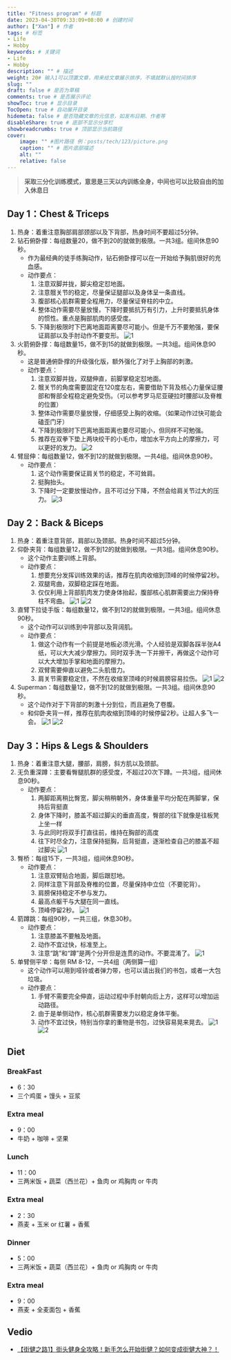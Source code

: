 ```yaml
---
title: "Fitness program" # 标题
date: 2023-04-30T09:33:09+08:00 # 创建时间
author: ["Xan"] # 作者
tags: # 标签
- Life
- Hobby 
keywords: # 关键词
- Life
- Hobby 
description: "" # 描述
weight: 20# 输入1可以顶置文章，用来给文章展示排序，不填就默认按时间排序
slug: ""
draft: false # 是否为草稿
comments: true # 是否展示评论
showToc: true # 显示目录
TocOpen: true # 自动展开目录
hidemeta: false # 是否隐藏文章的元信息，如发布日期、作者等
disableShare: true # 底部不显示分享栏
showbreadcrumbs: true # 顶部显示当前路径
cover:
    image: "" #图片路径 例：posts/tech/123/picture.png
    caption: "" # 图片底部描述
    alt: ""
    relative: false
---
```


> **采取三分化训练模式，意思是三天以内训练全身，中间也可以比较自由的加入休息日**
## Day 1：Chest & Triceps
1. 热身：着重注意胸部肩部颈部以及下背部，热身时间不要超过5分钟。
2. 钻石俯卧撑：每组数量20，做不到20的就做到极限。一共3组。组间休息90秒。
	- 作为最经典的徒手练胸动作，钻石俯卧撑可以在一开始给予胸肌很好的充血感。
	- 动作要点：
		1. 注意双脚并拢，脚尖稳定怼地面。
		2. 注意髋关节的稳定，尽量保证腿部以及身体呈一条直线。
		3. 腹部核心肌群需要全程用力，尽量保证脊柱的中立。
		4. 整体动作需要尽量放慢，下降时要抵抗万有引力，上升时要抵抗身体的惯性。重点是胸部肌肉的感受度。
		5. 下降到极限时下巴离地面距离要尽可能小。但是千万不要勉强，要保证肩部以及手肘动作不要变形。
![1](https://bu.dusays.com/2022/11/05/63666872318d2.gif)
3. 火箭俯卧撑：每组数量15，做不到15的就做到极限。一共3组。组间休息90秒。
	- 这是普通俯卧撑的升级强化版，额外强化了对于上胸部的刺激。
	- 动作要点：
		1. 注意双脚并拢，双腿伸直，前脚掌稳定怼地面。
		2. 髋关节的角度需要固定在120度左右，需要借助下背及核心力量保证腰部和臀部全程稳定避免受伤。（可以参考罗马尼亚硬拉时腰部以及脊椎的位置）
		3. 整体动作需要尽量放慢，仔细感受上胸的收缩。（如果动作过快可能会磕歪门牙）
		4. 下降到极限时下巴离地面距离也要尽可能小，但同样不可勉强。
		5. 推荐在双拳下垫上两块绞干的小毛巾，增加水平方向上的摩擦力，可以更好的发力。
![2](https://bu.dusays.com/2022/11/05/63666871629af.gif)
4. 臂屈伸：每组数量12，做不到12的就做到极限。一共4组。组间休息90秒。
	- 动作要点： 
		1. 这个动作需要保证肩关节的稳定，不可耸肩。
		2. 挺胸抬头。
		3. 下降时一定要放慢动作，且不可过分下降，不然会给肩关节过大的压力。
![3](https://bu.dusays.com/2022/11/05/63666a180c633.gif)

## Day 2：Back & Biceps
1. 热身：着重注意背部，肩部以及颈部。热身时间不超过5分钟。
2. 仰卧夹背：每组数量12，做不到12的就做到极限。一共3组。组间休息90秒。
	- 这个动作主要训练上背部。
	- 动作要点： 
		1. 想要充分发挥训练效果的话，推荐在肌肉收缩到顶峰的时候停留2秒。
		2. 双腿弯曲，双脚稳定踩在地面。
		3. 仅仅利用上背部肌肉发力使身体抬起，腹部核心肌群需要出力保持脊柱不弯曲。
![1](https://1on1.today/blog/wp-content/uploads/2020/04/%E8%9E%A2%E5%B9%95%E5%BF%AB%E7%85%A7-2020-04-26-%E4%B8%8B%E5%8D%884.04.17-1024x557.png)
![2](https://1on1.today/blog/wp-content/uploads/2020/04/%E8%9E%A2%E5%B9%95%E5%BF%AB%E7%85%A7-2020-04-26-%E4%B8%8B%E5%8D%884.03.50-1024x563.png)
3. 直臂下拉徒手版：每组数量12，做不到12的就做到极限。一共3组。组间休息90秒。
	- 这个动作可以训练到中背部以及背阔肌。
	- 动作要点：
		1. 做这个动作有一个前提是地板必须光滑。个人经验是双脚各踩半张A4纸，可以大大减少摩擦力。同时双手洗一下并擦干，再做这个动作可以大大增加手掌和地面的摩擦力。
		2. 双臂需要伸直以避免二头肌借力。
		3. 肩关节需要稳定住，不然在收缩至顶峰的时候肩膀容易拉伤。
![1](https://pica.zhimg.com/80/v2-80c930a2bec73ccb5691803d7d52f322_720w.png)
![2](https://pica.zhimg.com/80/v2-69e83c31075711669750ba30460e8118_720w.png)
4. Superman：每组数量12，做不到12的就做到极限。一共3组。组间休息90秒。
	- 这个动作对于下背部的刺激十分到位，而且避免了卷腹。
	- 和仰卧夹背一样，推荐在肌肉收缩到顶峰的时候停留2秒。让超人多飞一会。
![1](http://static.ouj.com/hiyd_cms/file/8bbe120c42dc467398fdadcc326134fa.jpg)
![2](http://static.ouj.com/hiyd_cms/file/6eba0db38ee6434db3234a6581771db5.jpg)

## Day 3：Hips & Legs & Shoulders
1. 热身：着重注意大腿，腰部，肩膀，斜方肌以及颈部。
2. 无负重深蹲：主要看臀腿肌群的感受度，不超过20次下蹲。一共3组，组间休息90秒。
	- 动作要点： 
		1. 两脚距离稍比臀宽，脚尖稍稍朝外，身体重量平均分配在两脚掌，保持后背挺直
		2. 身体下降时，膝盖不超过脚尖的垂直高度，臀部的往下就像是往板凳上坐一样
		3. 与此同时将双手打直往前，维持在胸部的高度
		4. 往下时尽全力，注意保持挺胸，后背挺直，逐渐检查自己的膝盖不超过脚尖
![1](https://bu.dusays.com/2022/11/11/636dedb39052a.gif)
3. 臀桥：每组15下，一共3组，组间休息90秒。
	- 动作要点： 
		1. 注意双臂贴合地面，脚后跟怼地。
		2. 同样注意下背部及脊椎的位置，尽量保持中立位（不要驼背）。
		3. 肩膀保持稳定不参与发力。
		4. 最高点躯干与大腿在同一直线。
		5. 顶峰停留2秒。
![1](https://bu.dusays.com/2022/11/05/63666c69c2fb0.gif)
4. 箭蹲跳：每组90秒，一共三组，休息30秒。
	- 动作要点： 
		1. 注意膝盖不要触及地面。
		2. 动作不宜过快，标准至上。
		3. 注意“跳”和“蹲”是两个分开但是连贯的动作。不要混淆了。
![1](https://static.ouj.com/hiyd_cms/exercise/fee7a26d4a834cab9199d612b855d568.gif)
5. 单臂侧平举：每侧 RM 8-12，一共4组（两侧算一组）
	- 这个动作可以用到哑铃或者弹力带，也可以请出我们的书包，或者一大包垃圾。
	- 动作要点： 
		1. 手臂不需要完全伸直，运动过程中手肘朝向后上方，这样可以增加运动路径。
		2. 由于是单侧动作，核心肌群需要发力以稳定身体平衡。
		3. 动作不宜过快，特别当你拿的重物是书包，过快容易晃来晃去。
![1](http://static.ouj.com/hiyd_cms/file/4a579824b17b41aa91be9f153eac6b44.jpg)
![2](http://static.ouj.com/hiyd_cms/file/7ee07c13f7174933ba368b45a5cdb760.jpg)
## Diet
### BreakFast
- 6：30    
- 三个鸡蛋 + 馒头 + 豆浆
### Extra meal
- 9：00
- 牛奶 + 咖啡 + 坚果
### Lunch
- 11：00
- 三两米饭 + 蔬菜（西兰花）+ 鱼肉 or 鸡胸肉 or 牛肉
### Extra meal
- 2：30
- 燕麦 + 玉米 or 红薯 + 香蕉
### Dinner
- 5：00
- 三两米饭 + 蔬菜（西兰花）+ 鱼肉 or 鸡胸肉 or 牛肉
### Extra meal
- 9：00
- 燕麦 + 全麦面包 + 香蕉

## Vedio
- [【街健之路1】街头健身全攻略！新手怎么开始街健？如何变成街健大神？！](https://www.bilibili.com/video/BV1cW411Z7jU/?spm_id_from=333.999.0.0&vd_source=ae16ff6478eb15c1b87880540263910b)